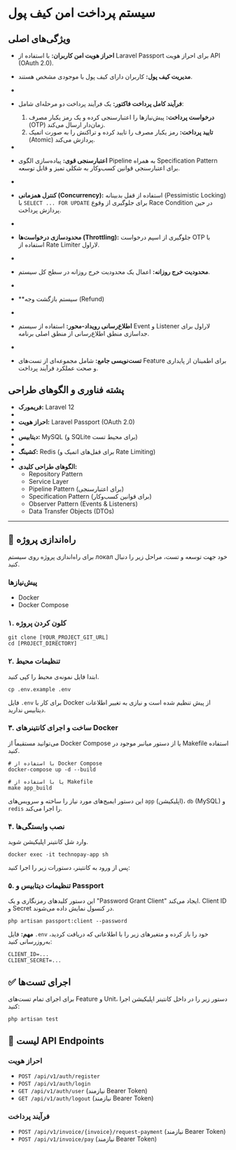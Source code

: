 # سیستم پرداخت امن کیف پول

## ویژگی‌های اصلی

- **احراز هویت امن کاربران:** با استفاده از Laravel Passport برای احراز هویت API (OAuth 2.0).

- **مدیریت کیف پول:** کاربران دارای کیف پول با موجودی مشخص هستند.
- 
- **فرآیند کامل پرداخت فاکتور:** یک فرآیند پرداخت دو مرحله‌ای شامل:
    1.  **درخواست پرداخت:** پیش‌نیازها را اعتبارسنجی کرده و یک رمز یکبار مصرف (OTP) زمان‌دار ارسال می‌کند.
    2.  **تایید پرداخت:** رمز یکبار مصرف را تایید کرده و تراکنش را به صورت اتمیک (Atomic) پردازش می‌کند.
- 
- **اعتبارسنجی قوی:** پیاده‌سازی الگوی Pipeline به همراه Specification Pattern برای اعتبارسنجی قوانین کسب‌وکار به شکلی تمیز و قابل توسعه.
- 
- **کنترل همزمانی (Concurrency):** استفاده از قفل بدبینانه (Pessimistic Locking) با `SELECT ... FOR UPDATE` برای جلوگیری از وقوع Race Condition در حین پردازش پرداخت.
- 
- **محدودسازی درخواست‌ها (Throttling):** جلوگیری از اسپم درخواست OTP با استفاده از Rate Limiter لاراول.
- 
- **محدودیت خرج روزانه:** اعمال یک محدودیت خرج روزانه در سطح کل سیستم.
- 
- **سیستم بازگشت وجه (Refund)
- 
- **اطلاع‌رسانی رویداد-محور:** استفاده از سیستم Event و Listener لاراول برای جداسازی منطق اطلاع‌رسانی از منطق اصلی برنامه.
- 
- **تست‌نویسی جامع:** شامل مجموعه‌ای از تست‌های Feature برای اطمینان از پایداری و صحت عملکرد فرآیند پرداخت.

## پشته فناوری و الگوهای طراحی

- **فریمورک:** Laravel 12
- 
- **احراز هویت:** Laravel Passport (OAuth 2.0)
- 
- **دیتابیس:** MySQL (و SQLite برای محیط تست)
- 
- **کشینگ:** Redis (برای قفل‌های اتمیک و Rate Limiting)
- 
- **الگوهای طراحی کلیدی:**
    - Repository Pattern
    - Service Layer
    - Pipeline Pattern (برای اعتبارسنجی)
    - Specification Pattern (برای قوانین کسب‌وکار)
    - Observer Pattern (Events & Listeners)
    - Data Transfer Objects (DTOs)

---

## 🚀 راه‌اندازی پروژه

برای راه‌اندازی پروژه روی سیستم локал خود جهت توسعه و تست، مراحل زیر را دنبال کنید.

### پیش‌نیازها

- Docker
- Docker Compose

### ۱. کلون کردن پروژه

```
git clone [YOUR_PROJECT_GIT_URL]
cd [PROJECT_DIRECTORY]
```

### ۲. تنظیمات محیط

ابتدا فایل نمونه‌ی محیط را کپی کنید.

```
cp .env.example .env
```

فایل `.env` برای کار با Docker از پیش تنظیم شده است و نیازی به تغییر اطلاعات دیتابیس ندارید.

### ۳. ساخت و اجرای کانتینرهای Docker

می‌توانید مستقیماً از Docker Compose یا از دستور میانبر موجود در Makefile استفاده کنید.

```
# با استفاده از Docker Compose
docker-compose up -d --build

# یا با استفاده از Makefile
make app_build
```

این دستور ایمیج‌های مورد نیاز را ساخته و سرویس‌های `app` (اپلیکیشن)، `db` (MySQL) و `redis` را اجرا می‌کند.

### ۴. نصب وابستگی‌ها

وارد شل کانتینر اپلیکیشن شوید.

```
docker exec -it technopay-app sh
```

پس از ورود به کانتینر، دستورات زیر را اجرا کنید:


### ۵. تنظیمات دیتابیس و Passport

این دستور کلیدهای رمزنگاری و یک "Password Grant Client" ایجاد می‌کند. Client ID و Secret در کنسول نمایش داده می‌شوند.
```
php artisan passport:client --password
```
**مهم:** فایل `.env` خود را باز کرده و متغیرهای زیر را با اطلاعاتی که دریافت کردید، به‌روزرسانی کنید:

```
CLIENT_ID=...
CLIENT_SECRET=...
```


## ✅ اجرای تست‌ها

برای اجرای تمام تست‌های Feature و Unit، دستور زیر را در داخل کانتینر اپلیکیشن اجرا کنید:

```
php artisan test
```

## 🎯 لیست API Endpoints

### احراز هویت
- `POST /api/v1/auth/register`
- `POST /api/v1/auth/login`
- `GET /api/v1/auth/user` (نیازمند Bearer Token)
- `GET /api/v1/auth/logout` (نیازمند Bearer Token)

### فرآیند پرداخت
- `POST /api/v1/invoice/{invoice}/request-payment` (نیازمند Bearer Token)
- `POST /api/v1/invoice/pay` (نیازمند Bearer Token)
